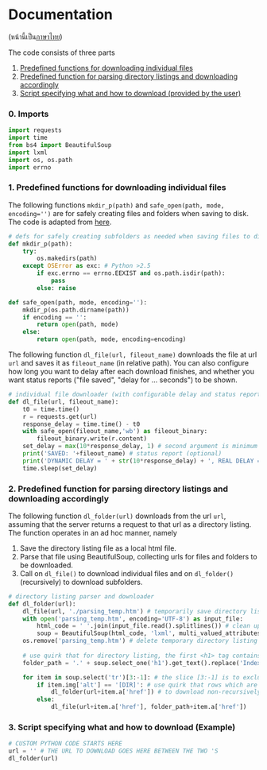 # Documentation
(หน้านี้เป็น[ภาษาไทย](documentation_th.md))

The code consists of three parts
1. [Predefined functions for downloading individual files](https://github.com/vivvienne/dl-from-directory-view/blob/main/documentation.md#1-predefined-functions-for-downloading-individual-files)
2. [Predefined function for parsing directory listings and downloading accordingly](https://github.com/vivvienne/dl-from-directory-view/blob/main/documentation.md#1-predefined-functions-for-downloading-individual-files)
3. [Script specifying what and how to download (provided by the user)](https://github.com/vivvienne/dl-from-directory-view/blob/main/documentation.md#3-script-specifying-what-and-how-to-download-example)

### 0. Imports
```python
import requests
import time
from bs4 import BeautifulSoup
import lxml
import os, os.path
import errno
```

### 1. Predefined functions for downloading individual files
The following functions `mkdir_p(path)` and `safe_open(path, mode, encoding='')` are for safely creating files and folders when saving to disk. The code is adapted from [here](https://stackoverflow.com/questions/23793987/write-file-to-a-directory-that-doesnt-exist).

```python
# defs for safely creating subfolders as needed when saving files to disk
def mkdir_p(path):
	try:
		os.makedirs(path)
	except OSError as exc: # Python >2.5
		if exc.errno == errno.EEXIST and os.path.isdir(path):
			pass
		else: raise

def safe_open(path, mode, encoding=''):
	mkdir_p(os.path.dirname(path))
	if encoding == '':
		return open(path, mode)
	else:
		return open(path, mode, encoding=encoding)
```

The following function `dl_file(url, fileout_name)` downloads the file at url `url` and saves it as `fileout_name` (in relative path). You can also configure how long you want to delay after each download finishes, and whether you want status reports ("file saved", "delay for ... seconds") to be shown.

```python
# individual file downloader (with configurable delay and status report messages)
def dl_file(url, fileout_name):
	t0 = time.time()
	r = requests.get(url)
	response_delay = time.time() - t0
	with safe_open(fileout_name,'wb') as fileout_binary:
		fileout_binary.write(r.content)
	set_delay = max(10*response_delay, 1) # second argument is minimum delay; DEFAULT: 1 (sec)
	print('SAVED: '+fileout_name) # status report (optional)
	print('DYNAMIC DELAY = ' + str(10*response_delay) + ', REAL DELAY = ' + str(set_delay)) # status report (optional)
	time.sleep(set_delay)
```

### 2. Predefined function for parsing directory listings and downloading accordingly
The following function `dl_folder(url)` downloads from the url `url`, assuming that the server returns a request to that url as a directory listing. The function operates in an ad hoc manner, namely

1. Save the directory listing file as a local html file.
2. Parse that file using BeautifulSoup, collecting urls for files and folders to be downloaded.
3. Call on `dl_file()` to download individual files and on `dl_folder()` (recursively) to download subfolders.

```python
# directory listing parser and downloader
def dl_folder(url):
	dl_file(url, './parsing_temp.htm') # temporarily save directory listing to html file for parsing
	with open('parsing_temp.htm', encoding='UTF-8') as input_file:
		html_code = ' '.join(input_file.read().splitlines()) # clean up html code before passing it to BeautifulSoup (esp. deleting \n's which cause trouble when using BeautifulSoup's .contents)
		soup = BeautifulSoup(html_code, 'lxml', multi_valued_attributes=None) # pass html code to BeautifulSoup; returns a traversable xml tree
	os.remove('parsing_temp.htm') # delete temporary directory listing file
	
	# use quirk that for directory listing, the first <h1> tag contains the relative path for that directory, which can be used (below) when creating copies of files and folders inside locally
	folder_path = '.' + soup.select_one('h1').get_text().replace('Index of ','') + '/'

	for item in soup.select('tr')[3:-1]: # the slice [3:-1] is to exclude the first 3 row (table header, "parent directory" link, horizontal bar) and the last row (horizontal bar)
		if item.img['alt'] == '[DIR]': # use quirk that rows which are folders start with a specific icon whose alternate text is '[DIR]'
			dl_folder(url+item.a['href']) # to download non-recursively, replace this line with "continue"
		else:
			dl_file(url+item.a['href'], folder_path+item.a['href'])
```

### 3. Script specifying what and how to download (Example)
```python
# CUSTOM PYTHON CODE STARTS HERE
url = '' # THE URL TO DOWNLOAD GOES HERE BETWEEN THE TWO 'S
dl_folder(url)
```